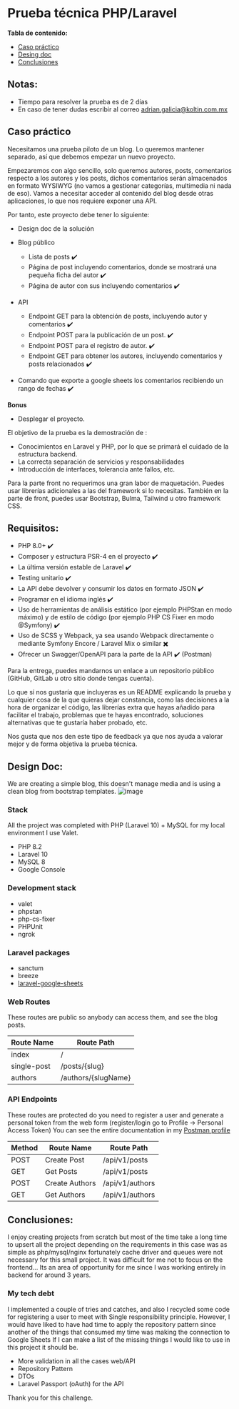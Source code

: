 # Prueba técnica PHP/Laravel

**Tabla de contenido:**
 - [Caso práctico](#use-case)
 - [Desing doc](#design-doc)
 - [Conclusiones](#conclusions)

## Notas:

- Tiempo para resolver la prueba es de 2 días
- En caso de tener dudas escribir al correo <adrian.galicia@koltin.com.mx>

<a id="use-case"></a>
## Caso práctico

Necesitamos una prueba piloto de un blog. Lo queremos mantener separado, así que debemos empezar un nuevo proyecto.

Empezaremos con algo sencillo, solo queremos autores, posts, comentarios respecto a los autores y los posts, dichos comentarios serán almacenados en formato WYSIWYG (no vamos a gestionar categorías, multimedia ni nada de eso). Vamos a necesitar acceder al contenido del blog desde otras aplicaciones, lo que nos requiere exponer una API.

Por tanto, este proyecto debe tener lo siguiente:

- Design doc de la solución

- Blog público
    - Lista de posts :heavy_check_mark:
    - Página de post incluyendo comentarios, donde se mostrará una pequeña ficha del autor :heavy_check_mark:
    - Página de autor con sus incluyendo comentarios :heavy_check_mark:

- API
    - Endpoint GET para la obtención de posts, incluyendo autor y comentarios :heavy_check_mark:
    - Endpoint POST para la publicación de un post. :heavy_check_mark:
    - Endpoint POST para el registro de autor. :heavy_check_mark:
    - Endpoint GET para obtener los autores, incluyendo comentarios y posts relacionados :heavy_check_mark:

- Comando que exporte a google sheets los comentarios recibiendo un rango de fechas :heavy_check_mark:

**Bonus**

- Desplegar el proyecto.

El objetivo de la prueba es la demostración de :
- Conocimientos en Laravel y PHP, por lo que se primará el cuidado de la estructura backend.
- La correcta separación de servicios y responsabilidades
- Introducción de interfaces, tolerancia ante fallos, etc.

Para la parte front no requerimos una gran labor de maquetación. Puedes usar librerías adicionales a las del framework si lo necesitas. También en la parte de front, puedes usar Bootstrap, Bulma, Tailwind u otro framework CSS.

## Requisitos:

- PHP 8.0+ :heavy_check_mark: 
- Composer y estructura PSR-4 en el proyecto :heavy_check_mark:
- La última versión estable de Laravel :heavy_check_mark:
- Testing unitario :heavy_check_mark:
- La API debe devolver y consumir los datos en formato JSON :heavy_check_mark:
- Programar en el idioma inglés :heavy_check_mark:
- Uso de herramientas de análisis estático (por ejemplo PHPStan en modo máximo) y de estilo de código (por ejemplo PHP CS Fixer en modo @Symfony) :heavy_check_mark:
- Uso de SCSS y Webpack, ya sea usando Webpack directamente o mediante Symfony Encore / Laravel Mix o similar :heavy_multiplication_x:
- Ofrecer un Swagger/OpenAPI para la parte de la API :heavy_check_mark: (Postman)

Para la entrega, puedes mandarnos un enlace a un repositorio público (GitHub, GitLab u otro sitio donde tengas cuenta).

Lo que sí nos gustaría que incluyeras es un README explicando la prueba y cualquier cosa de la que quieras dejar constancia, como las decisiones a la hora de organizar el código, las librerías extra que hayas añadido para facilitar el trabajo, problemas que te hayas encontrado, soluciones alternativas que te gustaría haber probado, etc.

Nos gusta que nos den este tipo de feedback ya que nos ayuda a valorar mejor y de forma objetiva la prueba técnica.
<a id="design-doc"></a>
## Design Doc:

We are creating a simple blog, this doesn't manage media and is using a clean blog from bootstrap templates.
![image](https://github.com/cMachuca/blog-koltin/assets/1843597/29ccd5bb-2685-4700-92bf-c70885165f74)

### Stack
All the project was completed with PHP (Laravel 10) + MySQL for my local environment I use Valet.

- PHP 8.2
- Laravel 10
- MySQL 8
- Google Console

### Development stack
- valet
- phpstan
- php-cs-fixer
- PHPUnit
- ngrok

### Laravel packages
- sanctum
- breeze
- [laravel-google-sheets](https://github.com/kawax/laravel-google-sheets)

### Web Routes
These routes are public so anybody can access them, and see the blog posts.

| Route Name | Route Path |
| -------- | ------------- |
| index | / |
| single-post | /posts/{slug} |
| authors | /authors/{slugName} |

### API Endpoints
These routes are protected do you need to register a user and generate a personal token from the web form (register/login go to Profile -> Personal Access Token) 
You can see the entire documentation in my [Postman profile](https://documenter.getpostman.com/view/5449563/2s9YXmY11X)

| Method | Route Name | Route Path |
|-----| -------- | --------- |
|POST| Create Post | /api/v1/posts |
|GET| Get Posts | /api/v1/posts |
|POST| Create Authors | /api/v1/authors |
|GET| Get Authors | /api/v1/authors |

<a id="conclusions"></a>
## Conclusiones:
I enjoy creating projects from scratch but most of the time take a long time to upsert all the project depending on the requirements in this case was as simple as php/mysql/nginx fortunately cache driver and queues were not necessary for this small project. 
It was difficult for me not to focus on the frontend... Its an area of opportunity for me since I was working entirely in backend for around 3 years.

### My tech debt
I implemented a couple of tries and catches, and also I recycled some code for registering a user to meet with Single responsibility principle.
However, I would have liked to have had time to apply the repository pattern since another of the things that consumed my time was making the connection to Google Sheets
If I can make a list of the missing things I would like to use in this project it should be.

- More validation in all the cases web/API
- Repository Pattern
- DTOs
- Laravel Passport (oAuth) for the API

Thank you for this challenge.
